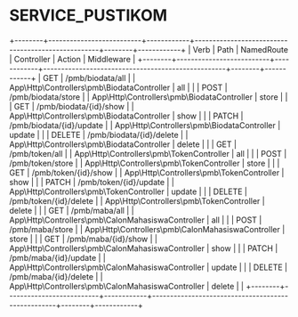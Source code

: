 # SERVICE_PUSTIKOM
 
+--------+--------------------------+------------+---------------------------------------------------+--------+------------+
| Verb   | Path                     | NamedRoute | Controller                                        | Action | Middleware |
+--------+--------------------------+------------+---------------------------------------------------+--------+------------+
| GET    | /pmb/biodata/all         |            | App\Http\Controllers\pmb\BiodataController        | all    |            |
| POST   | /pmb/biodata/store       |            | App\Http\Controllers\pmb\BiodataController        | store  |            |
| GET    | /pmb/biodata/{id}/show   |            | App\Http\Controllers\pmb\BiodataController        | show   |            |
| PATCH  | /pmb/biodata/{id}/update |            | App\Http\Controllers\pmb\BiodataController        | update |            |
| DELETE | /pmb/biodata/{id}/delete |            | App\Http\Controllers\pmb\BiodataController        | delete |            |
| GET    | /pmb/token/all           |            | App\Http\Controllers\pmb\TokenController          | all    |            |
| POST   | /pmb/token/store         |            | App\Http\Controllers\pmb\TokenController          | store  |            |
| GET    | /pmb/token/{id}/show     |            | App\Http\Controllers\pmb\TokenController          | show   |            |
| PATCH  | /pmb/token/{id}/update   |            | App\Http\Controllers\pmb\TokenController          | update |            |
| DELETE | /pmb/token/{id}/delete   |            | App\Http\Controllers\pmb\TokenController          | delete |            |
| GET    | /pmb/maba/all            |            | App\Http\Controllers\pmb\CalonMahasiswaController | all    |            |
| POST   | /pmb/maba/store          |            | App\Http\Controllers\pmb\CalonMahasiswaController | store  |            |
| GET    | /pmb/maba/{id}/show      |            | App\Http\Controllers\pmb\CalonMahasiswaController | show   |            |
| PATCH  | /pmb/maba/{id}/update    |            | App\Http\Controllers\pmb\CalonMahasiswaController | update |            |
| DELETE | /pmb/maba/{id}/delete    |            | App\Http\Controllers\pmb\CalonMahasiswaController | delete |            |
+--------+--------------------------+------------+---------------------------------------------------+--------+------------+